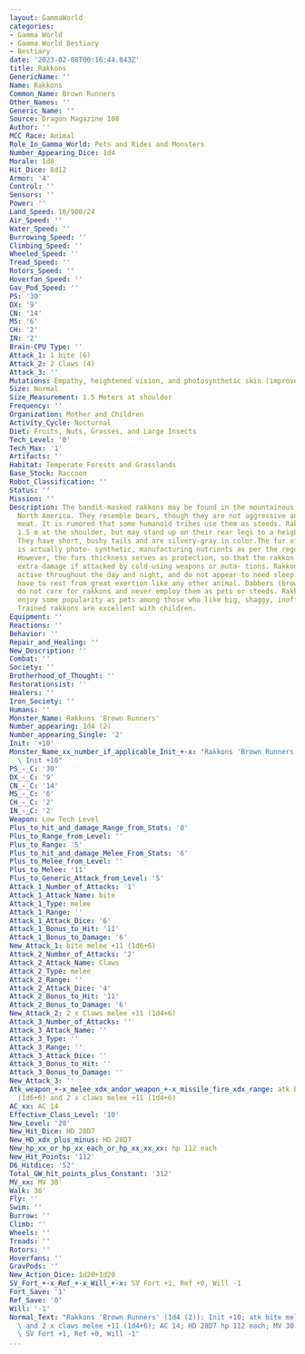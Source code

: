 ```yaml
---
layout: GammaWorld
categories:
- Gamma World
- Gamma World Bestiary
- Bestiary
date: '2023-02-08T00:16:44.843Z'
title: Rakkons
GenericName: ''
Name: Rakkons
Common_Name: Brown Runners
Other_Names: ''
Generic_Name: ''
Source: Dragon Magazine 108
Author: ''
MCC Race: Animal
Role_In_Gamma_World: Pets and Rides and Monsters
Number_Appearing_Dice: 1d4
Morale: 1d8
Hit_Dice: 8d12
Armor: '4'
Control: ''
Sensors: ''
Power: ''
Land_Speed: 16/900/24
Air_Speed: ''
Water_Speed: ''
Burrowing_Speed: ''
Climbing_Speed: ''
Wheeled_Speed: ''
Tread_Speed: ''
Rotors_Speed: ''
Hoverfan_Speed: ''
Gav_Pod_Speed: ''
PS: '30'
DX: '9'
CN: '14'
MS: '6'
CH: '2'
IN: '2'
Brain-CPU Type: ''
Attack_1: 1 bite (6)
Attack_2: 2 Claws (4)
Attack_3: ''
Mutations: Empathy, heightened vision, and photosynthetic skin (improved)
Size: Normal
Size_Measurement: 1.5 Meters at shoulder
Frequency: ''
Organization: Mother and Children
Activity_Cycle: Nocturnal
Diet: Fruits, Nuts, Grasses, and Large Insects
Tech_Level: '0'
Tech_Max: '1'
Artifacts: ''
Habitat: Temperate Forests and Grasslands
Base_Stock: Raccoon
Robot_Classification: ''
Status: ''
Mission: ''
Description: The bandit-masked rakkons may be found in the mountainous regions of
  North America. They resemble bears, though they are not aggressive and do not eat
  meat. It is rumored that some humanoid tribes use them as steeds. Rakkons stand
  1.5 m at the shoulder, but may stand up on their rear legs to a height of 3.5m.
  They have short, bushy tails and are silvery-gray in color.The fur of the rakkon
  is actually photo- synthetic, manufacturing nutrients as per the regular mutation.
  However, the furs thickness serves as protection, so that the rakkon does not suffer
  extra damage if attacked by cold-using weapons or muta- tions. Rakkons remain continuously
  active throughout the day and night, and do not appear to need sleep, though they
  have to rest from great exertion like any other animal. Dabbers (brown beggars)
  do not care for rakkons and never employ them as pets or steeds. Rakkons otherwise
  enjoy some popularity as pets among those who like big, shaggy, inoffensive creatures.
  Trained rakkons are excellent with children.
Equipment: ''
Reactions: ''
Behavior: ''
Repair_and_Healing: ''
New_Description: ''
Combat: ''
Society: ''
Brotherhood_of_Thought: ''
Restorationsist: ''
Healers: ''
Iron_Society: ''
Humans: ''
Monster_Name: Rakkons 'Brown Runners'
Number_appearing: 1d4 (2)
Number_appearing_Single: '2'
Init: '+10'
Monster_Name_xx_number_if_applicable_Init_+-x: "Rakkons 'Brown Runners' (1d4 (2)):\
  \ Init +10"
PS_-_C: '30'
DX_-_C: '9'
CN_-_C: '14'
MS_-_C: '6'
CH_-_C: '2'
IN_-_C: '2'
Weapon: Low Tech Level
Plus_to_hit_and_damage_Range_from_Stats: '0'
Plus_to_Range_from_Level: ''
Plus_to_Range: '5'
Plus_to_hit_and_damage_Melee_From_Stats: '6'
Plus_to_Melee_from_Level: ''
Plus_to_Melee: '11'
Plus_to_Generic_Attack_from_Level: '5'
Attack_1_Number_of_Attacks: '1'
Attack_1_Attack_Name: bite
Attack_1_Type: melee
Attack_1_Range: ''
Attack_1_Attack_Dice: '6'
Attack_1_Bonus_to_Hit: '11'
Attack_1_Bonus_to_Damage: '6'
New_Attack_1: bite melee +11 (1d6+6)
Attack_2_Number_of_Attacks: '2'
Attack_2_Attack_Name: Claws
Attack_2_Type: melee
Attack_2_Range: ''
Attack_2_Attack_Dice: '4'
Attack_2_Bonus_to_Hit: '11'
Attack_2_Bonus_to_Damage: '6'
New_Attack_2: 2 x Claws melee +11 (1d4+6)
Attack_3_Number_of_Attacks: ''
Attack_3_Attack_Name: ''
Attack_3_Type: ''
Attack_3_Range: ''
Attack_3_Attack_Dice: ''
Attack_3_Bonus_to_Hit: ''
Attack_3_Bonus_to_Damage: ''
New_Attack_3: ''
Atk_weapon_+-x_melee_xdx_andor_weapon_+-x_missile_fire_xdx_range: atk bite melee +11
  (1d6+6) and 2 x claws melee +11 (1d4+6)
AC_xx: AC 14
Effective_Class_Level: '10'
New_Level: '28'
New_Hit_Dice: HD 28D7
New_HD_xdx_plus_minus: HD 28D7
New_hp_xx_or_hp_xx_each_or_hp_xx_xx_xx: hp 112 each
New_Hit_Points: '112'
D6_Hitdice: '52'
Total_GW_hit_points_plus_Constant: '312'
MV_xx: MV 30'
Walk: 30'
Fly: ''
Swim: ''
Burrow: ''
Climb: ''
Wheels: ''
Treads: ''
Rotors: ''
Hoverfans: ''
GravPods: ''
New_Action_Dice: 1d20+1d20
SV_Fort_+-x_Ref_+-x_Will_+-x: SV Fort +1, Ref +0, Will -1
Fort_Save: '1'
Ref_Save: '0'
Will: '-1'
Normal_Text: "Rakkons 'Brown Runners' (1d4 (2)): Init +10; atk bite melee +11 (1d6+6)\
  \ and 2 x claws melee +11 (1d4+6); AC 14; HD 28D7 hp 112 each; MV 30' ; 1d20+1d20;\
  \ SV Fort +1, Ref +0, Will -1"
...
```

